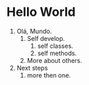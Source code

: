 # Hello World

1. Olá, Mundo.
	1. Self develop.
		1. self classes.
		2. self methods.
	2. More about others.
2. Next steps
	1. more then one.
